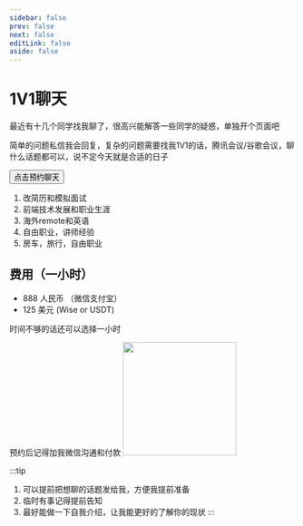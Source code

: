 ```yaml
---
sidebar: false
prev: false
next: false
editLink: false
aside: false
---
```


# 1V1聊天

最近有十几个同学找我聊了，很高兴能解答一些同学的疑惑，单独开个页面吧

简单的问题私信我会回复，复杂的问题需要找我1V1的话，腾讯会议/谷歌会议，聊什么话题都可以，说不定今天就是合适的日子

<a href="https://cal.com/shengxj" target="_blank" >
<button class="sbtn">
点击预约聊天
</button>
</a>

1. 改简历和模拟面试
2. 前端技术发展和职业生涯
3. 海外remote和英语
4. 自由职业，讲师经验
5. 房车，旅行，自由职业

## 费用（一小时）
* 888 人民币 （微信支付宝）
* 125 美元   (Wise or USDT)



<CalCom link="shengxj/30min" title="半小时咨询" />

时间不够的话还可以选择一小时

<CalCom link="shengxj/60min" title="一小时咨询" />

预约后记得加我微信沟通和付款
<img src="/wechat3.jpeg" width='200' />  



:::tip
1. 可以提前把想聊的话题发给我，方便我提前准备
2. 临时有事记得提前告知
3. 最好能做一下自我介绍，让我能更好的了解你的现状
:::